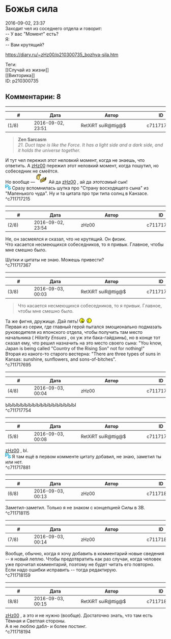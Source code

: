 Божья сила
==========

  
2016-09-02, 23:37  
 Заходит чел из соседнего отдела и говорит:   
 -- У вас "Момент" есть?   
 Я:   
 -- Вам крутящий?   
  
<https://diary.ru/~zHz00/p210300735_bozhya-sila.htm>  
  
Теги:  
[[Случай из жизни]]  
[[Викторика]]  
ID: p210300735  


Комментарии: 8
--------------

  


---



|         #         |              Дата              |                     Автор                     |           ID           |
| --- | --- | --- | --- |
| (1/8) | 2016-09-02, 23:51 | RetXiRT suiR@ttig@$ | c711717215 |

  
  
>   **Zen Sarcasm**    
>   *21. Duct tape is like the Force. It has a light side and a dark side, and it holds the universe together.*  

 И тут чел пережил этот неловкий момент, когда не знаешь, что ответить. А  [zHz00](https://zHz00.diary.ru "Untitled")  пережил этот неловкий момент, когда пошутил, но собеседник не смеётся.   
 Но вообще — ![:hlop:](pics/1345.gif) Ай да  [zHz00](https://zHz00.diary.ru "Untitled")  , ай да  *этотсамый*  сын!   
 ![:ps:](pics/10099065.gif) Сразу вспомнилась шутка про "Страну восходящего сына" из "Маленького чуда". Ну и та цитата про три типа солнц в Канзасе.    
 ^c711717215

---



|         #         |              Дата              |                     Автор                     |           ID           |
| --- | --- | --- | --- |
| (2/8) | 2016-09-02, 23:54 | zHz00 | c711717367 |

  
 Не, он засмеялся и сказал, что не крутящий. Он физик.   
 Что касается несмеющихся собеседников, то я привык. Главное, чтобы мне смешно было.   
   
 Шутки и цитаты не знаю. Можешь привести?   
 ^c711717367

---



|         #         |              Дата              |                     Автор                     |           ID           |
| --- | --- | --- | --- |
| (3/8) | 2016-09-03, 00:03 | RetXiRT suiR@ttig@$ | c711717695 |

  
  
>   Что касается несмеющихся собеседников, то я привык. Главное, чтобы мне смешно было.  

 Та же фигня, дружище. Дай пять! ![:friend2:](pics/1363.gif)   
 Первая из серии, где главный герой пытался эмоционально подмазать руководителя из японского отдела, чтобы получить там место начальника (  *Hilarity Ensues*  , ох уж эти бака-гайдзины), но в конце тот сказал ему, что решил назначить на это место своего сына: "You know, Japan is being called "Country of the Rising Son" not for nothing!"   
 Вторая из какого-то старого вестерна: "There are three types of suns in Kansas: sunshine, sunflowers, and sons-of-bitches".    
 ^c711717695

---



|         #         |              Дата              |                     Автор                     |           ID           |
| --- | --- | --- | --- |
| (4/8) | 2016-09-03, 00:04 | zHz00 | c711717754 |

  
 ЫЫЫЫЫЫЫЫЫЫЫЫЫЫЫЫЫЫ   
 ^c711717754

---



|         #         |              Дата              |                     Автор                     |           ID           |
| --- | --- | --- | --- |
| (5/8) | 2016-09-03, 00:08 | RetXiRT suiR@ttig@$ | c711717881 |

  
   [zHz00](https://zHz00.diary.ru "Untitled")  , bl.   
 ![:ps:](pics/10099065.gif)  Я там ещё в первом комменте цитату добавил, не знаю, заметил ты или нет.     
 ^c711717881

---



|         #         |              Дата              |                     Автор                     |           ID           |
| --- | --- | --- | --- |
| (6/8) | 2016-09-03, 00:13 | zHz00 | c711718115 |

  
 Заметил-заметил. Только я не знаком с концепцией Силы в ЗВ.   
 ^c711718115

---



|         #         |              Дата              |                     Автор                     |           ID           |
| --- | --- | --- | --- |
| (7/8) | 2016-09-03, 00:14 | zHz00 | c711718159 |

  
 Вообще, обычно, когда я хочу добавить в комментарий новые сведения -- я новый леплю. Чтобы предотвратить как раз случаи, когда человек уже прочитал комментарий, поэтому не будет читать его повторно. Если надо ошибки исправить -- тогда редактирую.   
 ^c711718159

---



|         #         |              Дата              |                     Автор                     |           ID           |
| --- | --- | --- | --- |
| (8/8) | 2016-09-03, 00:15 | RetXiRT suiR@ttig@$ | c711718194 |

  
   [zHz00](https://zHz00.diary.ru "Untitled")  , а это и не нужно (вообще). Достаточно знать, что там есть Тёмная и Светлая стороны.   
 А я не люблю дабл- и более постинг.    
 ^c711718194
